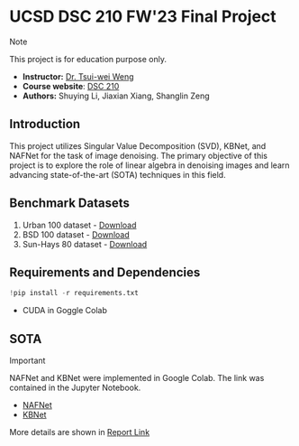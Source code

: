 # UCSD DSC 210 FW'23 Final Project
> [!NOTE]
> This project is for education purpose only.

* **Instructor:** [Dr. Tsui-wei Weng](https://lilyweng.github.io/)
* **Course website**: [DSC 210](https://lilywenglab.github.io/DSC-210-fa23/)
* **Authors:** Shuying Li, Jiaxian Xiang, Shanglin Zeng

## Introduction
This project utilizes Singular Value Decomposition (SVD), KBNet, and NAFNet for the task of image denoising. The primary objective of this project is to explore the role of linear algebra in denoising images and learn advancing state-of-the-art (SOTA) techniques in this field.

## Benchmark Datasets
1. Urban 100 dataset - [Download](https://uofi.box.com/shared/static/65upg43jjd0a4cwsiqgl6o6ixube6klm.zip)
2. BSD 100 dataset - [Download](https://uofi.box.com/shared/static/qgctsplb8txrksm9to9x01zfa4m61ngq.zip)
3. Sun-Hays 80 dataset - [Download](https://uofi.box.com/shared/static/rirohj4773jl7ef752r330rtqw23djt8.zip)

## Requirements and Dependencies
```python
!pip install -r requirements.txt
```
* CUDA in Goggle Colab
## SOTA
> [!IMPORTANT]
> NAFNet and KBNet were implemented in Google Colab. The link was contained in the Jupyter Notebook.
* [NAFNet](https://github.com/megvii-research/NAFNet)
* [KBNet](https://github.com/zhangyi-3/kbnet)

More details are shown in [Report Link](https://shrimp-lerning-lab.notion.site/DSC-210-Final-Project-FW-23-dfb7da10c65e4ffa900f2be4616b2c2c?pvs=4)